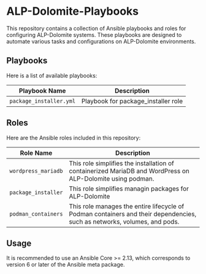# ALP-Dolomite-Playbooks

This repository contains a collection of Ansible playbooks and roles for configuring ALP-Dolomite systems. These playbooks are designed to automate various tasks and configurations on ALP-Dolomite environments.

## Playbooks

Here is a list of available playbooks:

| Playbook Name                   | Description                                          |
|---------------------------------|------------------------------------------------------|
| `package_installer.yml`         | Playbook for package_installer role                |

## Roles

Here are the Ansible roles included in this repository:

| Role Name                      | Description                                          |
|---------------------------------|------------------------------------------------------|
| `wordpress_mariadb`            | This role simplifies the installation of containerized MariaDB and WordPress on ALP-Dolomite using podman. |
| `package_installer`            | This role simplifies managin packages for ALP-Dolomite |
| `podman_containers`            | This role manages the entire lifecycle of Podman containers and their dependencies, such as networks, volumes, and pods. |

## Usage

It is recommended to use an Ansible Core >= 2.13, which corresponds to version 6 or later of the Ansible meta package.
